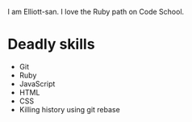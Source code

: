 I am Elliott-san.
I love the Ruby path on Code School.

# Deadly skills

* Git
* Ruby
* JavaScript
* HTML
* CSS
* Killing history using git rebase
